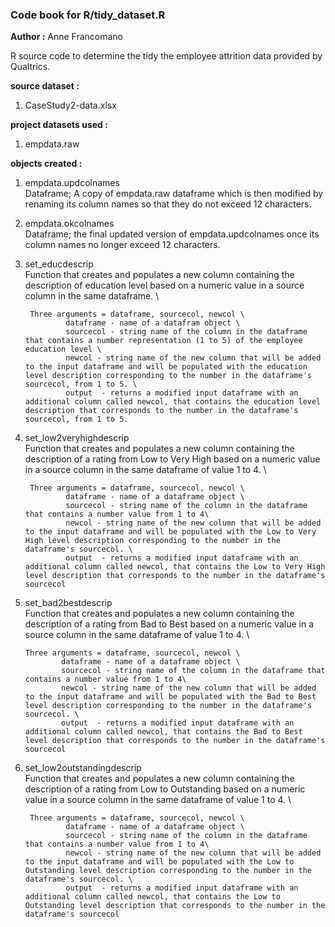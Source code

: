 ### Code book for R/tidy_dataset.R
**Author :** Anne Francomano

R source code to determine the tidy the employee attrition data provided by Qualtrics.

**source dataset :** 
1) CaseStudy2-data.xlsx

**project datasets used :**
1) empdata.raw

**objects created :**
1. empdata.updcolnames \
        Dataframe; A copy of empdata.raw dataframe which is then modified by renaming its column names so that they do not exceed 12 characters. 
        
2. empdata.okcolnames \
        Dataframe; the final updated version of empdata.updcolnames once its column names no longer exceed 12 characters.
        
3. set_educdescrip \
        Function that creates and populates a new column containing the description of education level based on a numeric value in a source             column in the same dataframe. \

        Three arguments = dataframe, sourcecol, newcol \
                dataframe - name of a datafram object \
                sourcecol - string name of the column in the dataframe that contains a number representation (1 to 5) of the employee education level \
                newcol - string name of the new column that will be added to the input dataframe and will be populated with the education level description corresponding to the number in the dataframe's sourcecol, from 1 to 5. \
                output  - returns a modified input dataframe with an additional column called newcol, that contains the education level description that corresponds to the number in the dataframe's sourcecol, from 1 to 5.
                
4. set_low2veryhighdescrip \
        Function that creates and populates a new column containing the description of a rating from Low to Very High based on a numeric value in a source column in the same dataframe of value 1 to 4. \

        Three arguments = dataframe, sourcecol, newcol \
                dataframe - name of a dataframe object \
                sourcecol - string name of the column in the dataframe that contains a number value from 1 to 4\
                newcol - string name of the new column that will be added to the input dataframe and will be populated with the Low to Very High level description corresponding to the number in the dataframe's sourcecol. \
                output  - returns a modified input dataframe with an additional column called newcol, that contains the Low to Very High  level description that corresponds to the number in the dataframe's sourcecol 
                
  
 5. set_bad2bestdescrip \
        Function that creates and populates a new column containing the description of a rating from Bad to Best based on a numeric value in a source column in the same dataframe of value 1 to 4. \

        Three arguments = dataframe, sourcecol, newcol \
                dataframe - name of a dataframe object \
                sourcecol - string name of the column in the dataframe that contains a number value from 1 to 4\
                newcol - string name of the new column that will be added to the input dataframe and will be populated with the Bad to Best level description corresponding to the number in the dataframe's sourcecol. \
                output  - returns a modified input dataframe with an additional column called newcol, that contains the Bad to Best level description that corresponds to the number in the dataframe's sourcecol  
                
                
                
6. set_low2outstandingdescrip \
        Function that creates and populates a new column containing the description of a rating from Low to Outstanding based on a numeric value in a source column in the same dataframe of value 1 to 4. \

        Three arguments = dataframe, sourcecol, newcol \
                dataframe - name of a dataframe object \
                sourcecol - string name of the column in the dataframe that contains a number value from 1 to 4\
                newcol - string name of the new column that will be added to the input dataframe and will be populated with the Low to Outstanding level description corresponding to the number in the dataframe's sourcecol. \
                output  - returns a modified input dataframe with an additional column called newcol, that contains the Low to Outstanding level description that corresponds to the number in the dataframe's sourcecol 
